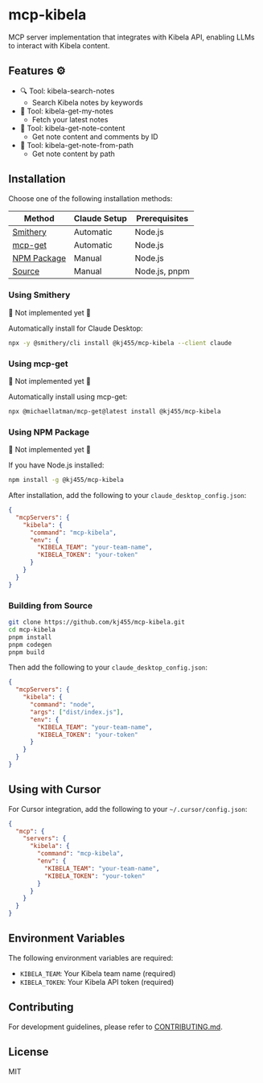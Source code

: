 # mcp-kibela

MCP server implementation that integrates with Kibela API, enabling LLMs to interact with Kibela content.

## Features ⚙️

* 🔍 Tool: kibela-search-notes
  * Search Kibela notes by keywords
* 📝 Tool: kibela-get-my-notes
  * Fetch your latest notes
* 📖 Tool: kibela-get-note-content
  * Get note content and comments by ID
* 🔗 Tool: kibela-get-note-from-path
  * Get note content by path

## Installation

Choose one of the following installation methods:

| Method | Claude Setup | Prerequisites |
|--------|-------------|---------------|
| [Smithery](#using-smithery) | Automatic | Node.js |
| [mcp-get](#using-mcp-get) | Automatic | Node.js |
| [NPM Package](#using-npm-package) | Manual | Node.js |
| [Source](#building-from-source) | Manual | Node.js, pnpm |

### Using Smithery

🚧 Not implemented yet 🚧

Automatically install for Claude Desktop:

```bash
npx -y @smithery/cli install @kj455/mcp-kibela --client claude
```

### Using mcp-get

🚧 Not implemented yet 🚧

Automatically install using mcp-get:

```bash
npx @michaellatman/mcp-get@latest install @kj455/mcp-kibela
```

### Using NPM Package

🚧 Not implemented yet 🚧

If you have Node.js installed:

```bash
npm install -g @kj455/mcp-kibela
```

After installation, add the following to your `claude_desktop_config.json`:

```json
{
  "mcpServers": {
    "kibela": {
      "command": "mcp-kibela",
      "env": {
        "KIBELA_TEAM": "your-team-name",
        "KIBELA_TOKEN": "your-token"
      }
    }
  }
}
```

### Building from Source

```bash
git clone https://github.com/kj455/mcp-kibela.git
cd mcp-kibela
pnpm install
pnpm codegen
pnpm build
```

Then add the following to your `claude_desktop_config.json`:

```json
{
  "mcpServers": {
    "kibela": {
      "command": "node",
      "args": ["dist/index.js"],
      "env": {
        "KIBELA_TEAM": "your-team-name",
        "KIBELA_TOKEN": "your-token"
      }
    }
  }
}
```

## Using with Cursor

For Cursor integration, add the following to your `~/.cursor/config.json`:

```json
{
  "mcp": {
    "servers": {
      "kibela": {
        "command": "mcp-kibela",
        "env": {
          "KIBELA_TEAM": "your-team-name",
          "KIBELA_TOKEN": "your-token"
        }
      }
    }
  }
}
```

## Environment Variables

The following environment variables are required:

* `KIBELA_TEAM`: Your Kibela team name (required)
* `KIBELA_TOKEN`: Your Kibela API token (required)

## Contributing

For development guidelines, please refer to [CONTRIBUTING.md](./CONTRIBUTING.md).

## License

MIT
